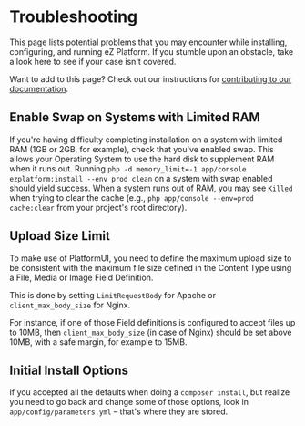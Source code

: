 # Troubleshooting

This page lists potential problems that you may encounter while installing, configuring, and running eZ Platform. If you stumble upon an obstacle, take a look here to see if your case isn't covered. 

Want to add to this page? Check out our instructions for [contributing to our documentation](../community_resources/contributing.md#contribute-to-documentation).

## Enable Swap on Systems with Limited RAM

If you're having difficulty completing installation on a system with limited RAM (1GB or 2GB, for example), check that you've enabled swap. This allows your Operating System to use the hard disk to supplement RAM when it runs out. Running `php -d memory_limit=-1 app/console ezplatform:install --env prod clean` on a system with swap enabled should yield success. When a system runs out of RAM, you may see `Killed` when trying to clear the cache (e.g., `php app/console --env=prod cache:clear` from your project's root directory).

## Upload Size Limit

To make use of PlatformUI, you need to define the maximum upload size to be consistent with the maximum file size defined in the Content Type using a File, Media or Image Field Definition.

This is done by setting `LimitRequestBody` for Apache or `client_max_body_size` for Nginx.

For instance, if one of those Field definitions is configured to accept files up to 10MB, then `client_max_body_size` (in case of Nginx) should be set above 10MB, with a safe margin, for example to 15MB.

## Initial Install Options

If you accepted all the defaults when doing a `composer install`, but realize you need to go back and change some of those options, look in `app/config/parameters.yml` – that's where they are stored.

 
